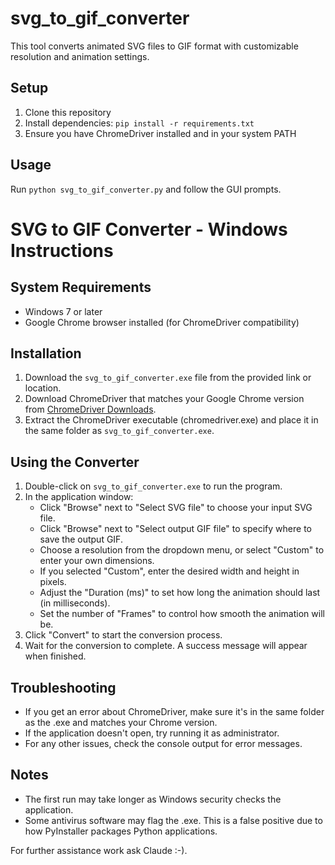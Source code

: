 # svg_to_gif_converter
This tool converts animated SVG files to GIF format with customizable resolution and animation settings.
## Setup

1. Clone this repository
2. Install dependencies: `pip install -r requirements.txt`
3. Ensure you have ChromeDriver installed and in your system PATH

## Usage

Run `python svg_to_gif_converter.py` and follow the GUI prompts.

# SVG to GIF Converter - Windows Instructions

## System Requirements
- Windows 7 or later
- Google Chrome browser installed (for ChromeDriver compatibility)

## Installation
1. Download the `svg_to_gif_converter.exe` file from the provided link or location.
2. Download ChromeDriver that matches your Google Chrome version from [ChromeDriver Downloads](https://sites.google.com/a/chromium.org/chromedriver/downloads).
3. Extract the ChromeDriver executable (chromedriver.exe) and place it in the same folder as `svg_to_gif_converter.exe`.

## Using the Converter
1. Double-click on `svg_to_gif_converter.exe` to run the program.
2. In the application window:
   - Click "Browse" next to "Select SVG file" to choose your input SVG file.
   - Click "Browse" next to "Select output GIF file" to specify where to save the output GIF.
   - Choose a resolution from the dropdown menu, or select "Custom" to enter your own dimensions.
   - If you selected "Custom", enter the desired width and height in pixels.
   - Adjust the "Duration (ms)" to set how long the animation should last (in milliseconds).
   - Set the number of "Frames" to control how smooth the animation will be.
3. Click "Convert" to start the conversion process.
4. Wait for the conversion to complete. A success message will appear when finished.

## Troubleshooting
- If you get an error about ChromeDriver, make sure it's in the same folder as the .exe and matches your Chrome version.
- If the application doesn't open, try running it as administrator.
- For any other issues, check the console output for error messages.

## Notes
- The first run may take longer as Windows security checks the application.
- Some antivirus software may flag the .exe. This is a false positive due to how PyInstaller packages Python applications.

For further assistance work ask Claude :-).
